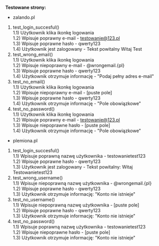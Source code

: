 **Testowane strony:**<br/>

- zalando.pl

1) test_login_succesful() <br/>
   1.1) Użytkownik klika ikonkę logowania <br/>
   1.2) Wpisuje poprawny e-mail - testowanie@123.pl <br/>
   1.3) Wpisuje poprawne hasło - qwerty123 <br/>
   1.4) Użytkownik jest zalogowany - Tekst powitalny Witaj Test
2) test_wrong_email() <br/>
   1.1) Użytkownik klika ikonkę logowania <br/>
   1.2) Wpisuje niepoprawny e-mail - @wrongemail.{pl} <br/>
   1.3) Wpisuje poprawne hasło - qwerty123 <br/>
   1.4) Użytkownik otrzymuje informację - "Podaj pełny adres e-mail"
3) test_no_email() <br/>
   1.1) Użytkownik klika ikonkę logowania <br/>
   1.2) Wpisuje niepoprawny e-mail - [puste pole] <br/>
   1.3) Wpisuje poprawne hasło - qwerty123 <br/>
   1.4) Użytkownik otrzymuje informację - "Pole obowiązkowe"
4) test_no_password() <br/>
   1.1) Użytkownik klika ikonkę logowania <br/>
   1.2) Wpisuje poprawny e-mail - testowanie@123.pl <br/>
   1.3) Wpisuje niepoprawne hasło - [puste pole] <br/>
   1.4) Użytkownik otrzymuje informację - "Pole obowiązkowe"

- plemiona.pl

1) test_login_succesful() <br/>
   1.1) Wpisuje poprawną nazwę użytkownika - testowanietest123 <br/>
   1.2) Wpisuje poprawne hasło - qwerty123 <br/>
   1.3) Użytkownik jest zalogowany - Tekst powitalny:  Witaj Testowanietest123
2) test_wrong_username() <br/>
   1.1) Wpisuje niepoprawną nazwę użytkownika - @wrongemail.{pl} <br/>
   1.2) Wpisuje poprawne hasło - qwerty123 <br/>
   1.3) Użytkownik otrzymuje informację: "Konto nie istnieje"
3) test_no_username() <br/>
   1.1) Wpisuje niepoprawną nazwę użytkownika -  [puste pole] <br/>
   1.2) Wpisuje poprawne hasło - qwerty123 <br/>
   1.3) Użytkownik otrzymuje informację: "Konto nie istnieje"
4) test_no_password() <br/>
   1.1) Wpisuje poprawną nazwę użytkownika - testowanietest123 <br/>
   1.2) Wpisuje niepoprawne hasło - [puste pole] <br/>
   1.3) Użytkownik otrzymuje informację: "Konto nie istnieje"